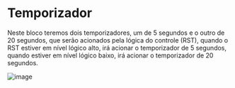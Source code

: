 # Temporizador

Neste bloco teremos dois temporizadores, um de 5 segundos e o outro de 20 segundos, que serão acionados pela lógica do controle (RST), quando o RST estiver em nível lógico alto, irá acionar o temporizador de 5 segundos, quando estiver em nível lógico baixo, irá acionar o temporizador de 20 segundos.

![image](https://github.com/Projetos-desenvolvidos-nas-disciplinas/Temporizador/assets/83460164/ff624eaa-4f24-49e0-8378-d4c8247cb494)
